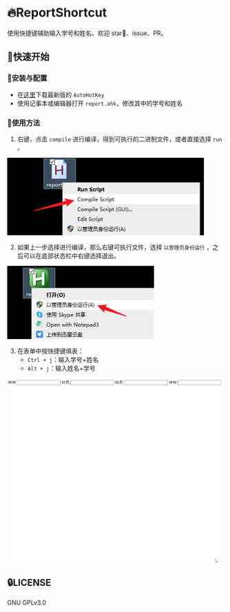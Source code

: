 # 🔥ReportShortcut

使用快捷键辅助输入学号和姓名。欢迎 star🌟、issue、PR。

## 🚀快速开始

### 🌴安装与配置

- 在[这里](https://www.autohotkey.com/)下载最新版的 `AutoHotKey`
- 使用记事本或编辑器打开 `report.ahk`，修改其中的学号和姓名

### 📖使用方法

1. 右键，点击 `compile` 进行编译，得到可执行的二进制文件，或者直接选择 `run` 。

![compile](figs/compile.png)

2. 如果上一步选择进行编译，那么右键可执行文件，选择 `以管理员身份运行` ，之后可以在底部状态栏中右键选择退出。

![run](figs/run.png)

3. 在表单中按快捷键填表：
    - `Ctrl + j`：输入学号+姓名
    - `Alt + j`：输入姓名+学号

![animation](figs\animation.gif)

## 🔒LICENSE

GNU GPLv3.0
